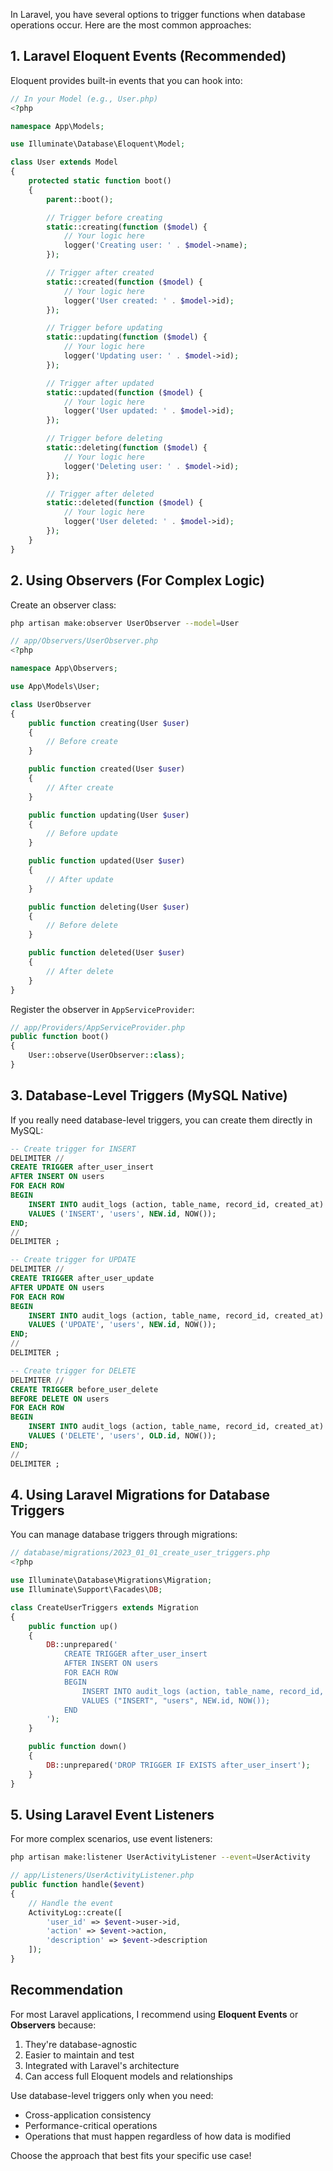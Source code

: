 In Laravel, you have several options to trigger functions when database operations occur. Here are the most common approaches:

## 1. Laravel Eloquent Events (Recommended)

Eloquent provides built-in events that you can hook into:

```php
// In your Model (e.g., User.php)
<?php

namespace App\Models;

use Illuminate\Database\Eloquent\Model;

class User extends Model
{
    protected static function boot()
    {
        parent::boot();

        // Trigger before creating
        static::creating(function ($model) {
            // Your logic here
            logger('Creating user: ' . $model->name);
        });

        // Trigger after created
        static::created(function ($model) {
            // Your logic here
            logger('User created: ' . $model->id);
        });

        // Trigger before updating
        static::updating(function ($model) {
            // Your logic here
            logger('Updating user: ' . $model->id);
        });

        // Trigger after updated
        static::updated(function ($model) {
            // Your logic here
            logger('User updated: ' . $model->id);
        });

        // Trigger before deleting
        static::deleting(function ($model) {
            // Your logic here
            logger('Deleting user: ' . $model->id);
        });

        // Trigger after deleted
        static::deleted(function ($model) {
            // Your logic here
            logger('User deleted: ' . $model->id);
        });
    }
}
```

## 2. Using Observers (For Complex Logic)

Create an observer class:

```bash
php artisan make:observer UserObserver --model=User
```

```php
// app/Observers/UserObserver.php
<?php

namespace App\Observers;

use App\Models\User;

class UserObserver
{
    public function creating(User $user)
    {
        // Before create
    }

    public function created(User $user)
    {
        // After create
    }

    public function updating(User $user)
    {
        // Before update
    }

    public function updated(User $user)
    {
        // After update
    }

    public function deleting(User $user)
    {
        // Before delete
    }

    public function deleted(User $user)
    {
        // After delete
    }
}
```

Register the observer in `AppServiceProvider`:

```php
// app/Providers/AppServiceProvider.php
public function boot()
{
    User::observe(UserObserver::class);
}
```

## 3. Database-Level Triggers (MySQL Native)

If you really need database-level triggers, you can create them directly in MySQL:

```sql
-- Create trigger for INSERT
DELIMITER //
CREATE TRIGGER after_user_insert
AFTER INSERT ON users
FOR EACH ROW
BEGIN
    INSERT INTO audit_logs (action, table_name, record_id, created_at)
    VALUES ('INSERT', 'users', NEW.id, NOW());
END;
//
DELIMITER ;

-- Create trigger for UPDATE
DELIMITER //
CREATE TRIGGER after_user_update
AFTER UPDATE ON users
FOR EACH ROW
BEGIN
    INSERT INTO audit_logs (action, table_name, record_id, created_at)
    VALUES ('UPDATE', 'users', NEW.id, NOW());
END;
//
DELIMITER ;

-- Create trigger for DELETE
DELIMITER //
CREATE TRIGGER before_user_delete
BEFORE DELETE ON users
FOR EACH ROW
BEGIN
    INSERT INTO audit_logs (action, table_name, record_id, created_at)
    VALUES ('DELETE', 'users', OLD.id, NOW());
END;
//
DELIMITER ;
```

## 4. Using Laravel Migrations for Database Triggers

You can manage database triggers through migrations:

```php
// database/migrations/2023_01_01_create_user_triggers.php
<?php

use Illuminate\Database\Migrations\Migration;
use Illuminate\Support\Facades\DB;

class CreateUserTriggers extends Migration
{
    public function up()
    {
        DB::unprepared('
            CREATE TRIGGER after_user_insert
            AFTER INSERT ON users
            FOR EACH ROW
            BEGIN
                INSERT INTO audit_logs (action, table_name, record_id, created_at)
                VALUES ("INSERT", "users", NEW.id, NOW());
            END
        ');
    }

    public function down()
    {
        DB::unprepared('DROP TRIGGER IF EXISTS after_user_insert');
    }
}
```

## 5. Using Laravel Event Listeners

For more complex scenarios, use event listeners:

```bash
php artisan make:listener UserActivityListener --event=UserActivity
```

```php
// app/Listeners/UserActivityListener.php
public function handle($event)
{
    // Handle the event
    ActivityLog::create([
        'user_id' => $event->user->id,
        'action' => $event->action,
        'description' => $event->description
    ]);
}
```

## Recommendation

For most Laravel applications, I recommend using **Eloquent Events** or **Observers** because:

1. They're database-agnostic
2. Easier to maintain and test
3. Integrated with Laravel's architecture
4. Can access full Eloquent models and relationships

Use database-level triggers only when you need:
- Cross-application consistency
- Performance-critical operations
- Operations that must happen regardless of how data is modified

Choose the approach that best fits your specific use case!
